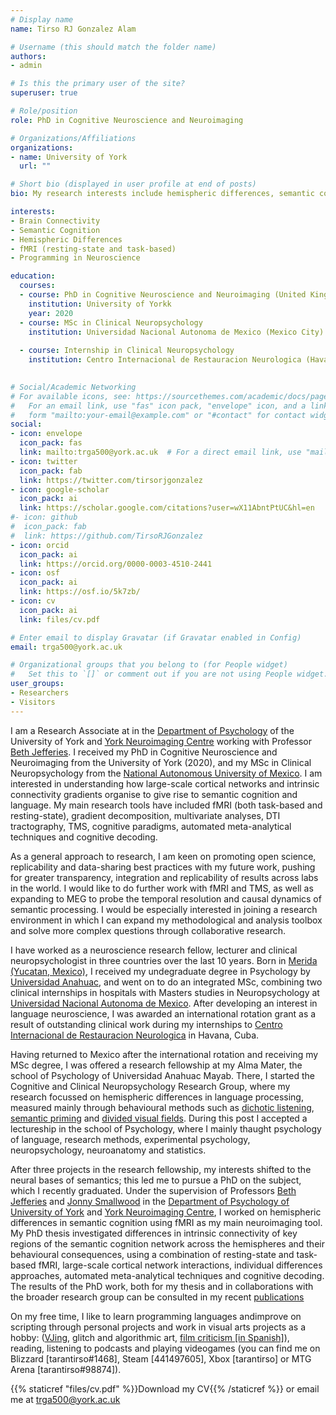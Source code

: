 ```yaml
---
# Display name
name: Tirso RJ Gonzalez Alam

# Username (this should match the folder name)
authors:
- admin

# Is this the primary user of the site?
superuser: true

# Role/position
role: PhD in Cognitive Neuroscience and Neuroimaging

# Organizations/Affiliations
organizations:
- name: University of York
  url: ""

# Short bio (displayed in user profile at end of posts)
bio: My research interests include hemispheric differences, semantic cognition, fMRI, machine learning and DTI.

interests:
- Brain Connectivity
- Semantic Cognition
- Hemispheric Differences
- fMRI (resting-state and task-based)
- Programming in Neuroscience

education:
  courses:
  - course: PhD in Cognitive Neuroscience and Neuroimaging (United Kingdom)
    institution: University of Yorkk
    year: 2020
  - course: MSc in Clinical Neuropsychology
    institution: Universidad Nacional Autonoma de Mexico (Mexico City)
    
  - course: Internship in Clinical Neuropsychology
    institution: Centro Internacional de Restauracion Neurologica (Havana, Cuba)
    

# Social/Academic Networking
# For available icons, see: https://sourcethemes.com/academic/docs/page-builder/#icons
#   For an email link, use "fas" icon pack, "envelope" icon, and a link in the
#   form "mailto:your-email@example.com" or "#contact" for contact widget.
social:
- icon: envelope
  icon_pack: fas
  link: mailto:trga500@york.ac.uk  # For a direct email link, use "mailto:test@example.org".
- icon: twitter
  icon_pack: fab
  link: https://twitter.com/tirsorjgonzalez
- icon: google-scholar
  icon_pack: ai
  link: https://scholar.google.com/citations?user=wX11AbntPtUC&hl=en
#- icon: github
#  icon_pack: fab
#  link: https://github.com/TirsoRJGonzalez
- icon: orcid
  icon_pack: ai
  link: https://orcid.org/0000-0003-4510-2441
- icon: osf
  icon_pack: ai
  link: https://osf.io/5k7zb/
- icon: cv
  icon_pack: ai
  link: files/cv.pdf

# Enter email to display Gravatar (if Gravatar enabled in Config)
email: trga500@york.ac.uk

# Organizational groups that you belong to (for People widget)
#   Set this to `[]` or comment out if you are not using People widget.
user_groups:
- Researchers
- Visitors
---
```


I am a Research Associate at in the [Department of Psychology](https://www.york.ac.uk/psychology) of the University of York and [York Neuroimaging Centre](https://www.york.ac.uk/psychology/research/york-neuroimaging-centre/) working with Professor [Beth Jefferies](https://scholar.google.co.uk/citations?user=9OBIArkAAAAJ&hl=en). I received my PhD in Cognitive Neuroscience and Neuroimaging from the University of York (2020), and my MSc in Clinical Neuropsychology from the [National Autonomous University of Mexico](https://www.unam.mx/). I am interested in understanding how large-scale cortical networks and intrinsic connectivity gradients organise to give rise to semantic cognition and language. My main research tools have included fMRI (both task-based and resting-state), gradient decomposition, multivariate analyses, DTI tractography, TMS, cognitive paradigms, automated meta-analytical techniques and cognitive decoding.

As a general approach to research, I am keen on promoting open science, replicability and data-sharing best practices with my future work, pushing for greater transparency, integration and replicability of results across labs in the world. I would like to do further work with fMRI and TMS, as well as expanding to MEG to probe the temporal resolution and causal dynamics of semantic processing. I would be especially interested in joining a research environment in which I can expand my methodological and analysis toolbox and solve more complex questions through collaborative research.

I have worked as a neuroscience research fellow, lecturer and clinical neuropsychologist in three countries over the last 10 years. Born in [Merida (Yucatan, Mexico)](https://en.wikipedia.org/wiki/M%C3%A9rida,_Yucat%C3%A1n), I received my undegraduate degree in Psychology by [Universidad Anahuac](https://www.anahuac.mx/), and went on to do an integrated MSc, combining two clinical internships in hospitals with Masters studies in Neuropsychology at [Universidad Nacional Autonoma de Mexico](https://www.unam.mx/). After developing an interest in language neuroscience, I was awarded an international rotation grant as a result of outstanding clinical work during my internships to [Centro Internacional de Restauracion Neurologica](http://www.ciren.cu/) in Havana, Cuba. 

Having returned to Mexico after the international rotation and receiving my MSc degree, I was offered a research fellowship at my Alma Mater, the school of Psychology of Universidad Anahuac Mayab. There, I started the Cognitive and Clinical Neuropsychology Research Group, where my research focussed on hemispheric differences in language processing, measured mainly through behavioural methods such as [dichotic listening](http://dichoticlistening.com/dichotic-listening.html), [semantic priming](https://www.sciencedirect.com/topics/psychology/semantic-priming) and [divided visual fields](https://www.ncbi.nlm.nih.gov/pubmed/16754238). During this post I accepted a lectureship in the school of Psychology, where I mainly thaught psychology of language, research methods, experimental psychology, neuropsychology, neuroanatomy and statistics.

After three projects in the research fellowship, my interests shifted to the neural bases of semantics; this led me to pursue a PhD on the subject, which I recently graduated. Under the supervision of Professors [Beth Jefferies](https://www.york.ac.uk/psychology/staff/academicstaff/ej514/) and [Jonny Smallwood](https://www.queensu.ca/psychology/jonathan-smallwood) in the [Department of Psychology of University of York](https://www.york.ac.uk/psychology/) and [York Neuroimaging Centre](https://www.ynic.york.ac.uk/), I worked on hemispheric differences in semantic cognition using fMRI as my main neuroimaging tool. My PhD thesis investigated differences in intrinsic connectivity of key regions of the semantic cognition network across the hemispheres and their behavioural consequences, using a combination of resting-state and task-based fMRI, large-scale cortical network interactions, individual differences approaches, automated meta-analytical techniques and cognitive decoding. The results of the PhD work, both for my thesis and in collaborations with the broader research group can be consulted in my recent [publications](https://scholar.google.com/citations?user=wX11AbntPtUC&hl=en)

On my free time, I like to learn programming languages andimprove on scripting through personal projects and work in visual arts projects as a hobby: ([VJing](https://liveperformersmeeting.net/editions/2018-rome/artists/ccs/), glitch and algorithmic art, [film criticism [in Spanish]](https://en.yelp.be/biz/la-esquina-del-goya-m%C3%A9rida)), reading, listening to podcasts and playing videogames (you can find me on Blizzard [tarantirso#1468], Steam [441497605], Xbox [tarantirso] or MTG Arena [tarantirso#98874]).

{{% staticref "files/cv.pdf" %}}Download my CV{{% /staticref %}} or email me at [trga500@york.ac.uk](mailto:trga500@york.ac.uk)
